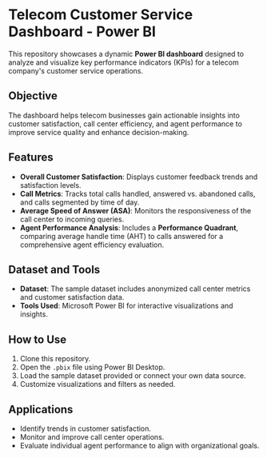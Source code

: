 # Telecom Customer Service Dashboard - Power BI  

This repository showcases a dynamic **Power BI dashboard** designed to analyze and visualize key performance indicators (KPIs) for a telecom company's customer service operations.  

## Objective  
The dashboard helps telecom businesses gain actionable insights into customer satisfaction, call center efficiency, and agent performance to improve service quality and enhance decision-making.  

## Features  

- **Overall Customer Satisfaction**: Displays customer feedback trends and satisfaction levels.  
- **Call Metrics**: Tracks total calls handled, answered vs. abandoned calls, and calls segmented by time of day.  
- **Average Speed of Answer (ASA)**: Monitors the responsiveness of the call center to incoming queries.  
- **Agent Performance Analysis**: Includes a **Performance Quadrant**, comparing average handle time (AHT) to calls answered for a comprehensive agent efficiency evaluation.  

## Dataset and Tools  
- **Dataset**: The sample dataset includes anonymized call center metrics and customer satisfaction data.  
- **Tools Used**: Microsoft Power BI for interactive visualizations and insights.   

## How to Use  
1. Clone this repository.  
2. Open the `.pbix` file using Power BI Desktop.  
3. Load the sample dataset provided or connect your own data source.  
4. Customize visualizations and filters as needed.  

## Applications  
- Identify trends in customer satisfaction.  
- Monitor and improve call center operations.  
- Evaluate individual agent performance to align with organizational goals.  
